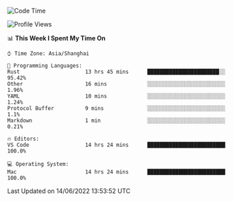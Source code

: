 <!--START_SECTION:waka-->
![Code Time](http://img.shields.io/badge/Code%20Time-1%2C381%20hrs%2046%20mins-blue)

![Profile Views](http://img.shields.io/badge/Profile%20Views-13-blue)

📊 **This Week I Spent My Time On** 

```text
⌚︎ Time Zone: Asia/Shanghai

💬 Programming Languages: 
Rust                     13 hrs 45 mins      ███████████████████████░░   95.42% 
Other                    16 mins             ░░░░░░░░░░░░░░░░░░░░░░░░░   1.96% 
YAML                     10 mins             ░░░░░░░░░░░░░░░░░░░░░░░░░   1.24% 
Protocol Buffer          9 mins              ░░░░░░░░░░░░░░░░░░░░░░░░░   1.1% 
Markdown                 1 min               ░░░░░░░░░░░░░░░░░░░░░░░░░   0.21%

🔥 Editors: 
VS Code                  14 hrs 24 mins      █████████████████████████   100.0%

💻 Operating System: 
Mac                      14 hrs 24 mins      █████████████████████████   100.0%

```


 Last Updated on 14/06/2022 13:53:52 UTC
<!--END_SECTION:waka-->
